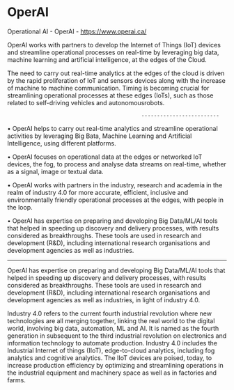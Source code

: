 # OperAI
Operational AI - OperAI - https://www.operai.ca/

OperAI works with partners to develop the Internet of Things (IoT) devices and streamline operational processes on real-time by leveraging big data, machine learning and artificial intelligence, at the edges of the Cloud. 

The need to carry out real-time analytics at the edges of the cloud is driven by the rapid proliferation of IoT and sensors devices along with the increase of machine to machine communication. Timing is becoming crucial  for streamlining operational processes at these edges (IoTs), such as those related to self-driving vehicles and autonomous ​robots.

                                               -------------------------
                                               
•	OperAI helps to carry out real-time analytics and streamline operational activities by leveraging Big Bata, Machine Learning and Artificial Intelligence, using different platforms. 

•	OperAI focuses on operational data at the edges or networked IoT devices, the fog, to process and analyse data streams on real-time, whether as a signal, image or textual data.  

•	OperAI works with partners in the industry, research and academia in the realm of industry 4.0 for more accurate, efficient, inclusive and environmentally friendly operational processes at the edges, with people in the loop.

•	OperAI has expertise on preparing and developing Big Data/ML/AI tools that helped in speeding up discovery and delivery processes, with results considered as breakthroughs. These tools are used in research and development (R&D), including international research organisations and development agencies as well as industries.

-------------------------

OperAI has expertise on preparing and developing Big Data/ML/AI tools that helped in speeding up discovery and delivery processes, with results considered as breakthroughs. These tools are used in research and development (R&D), including international research organisations and development agencies as well as industries, in light of industry 4.0.

Industry 4.0 refers to the current fourth industrial revolution where new technologies are all merging together, linking the real world to the digital world, involving big data, automation, ML and AI. It is named as the fourth generation in subsequent to the third industrial revolution on electronics and information technology to automate production. Industry 4.0 includes the Industrial Internet of things (IIoT), edge-to-cloud analytics, including fog analytics and cognitive analytics. The IIoT devices are poised, today, to increase production efficiency by optimizing and streamlining operations in the industrial equipment and machinery space as well as in factories and farms. 

